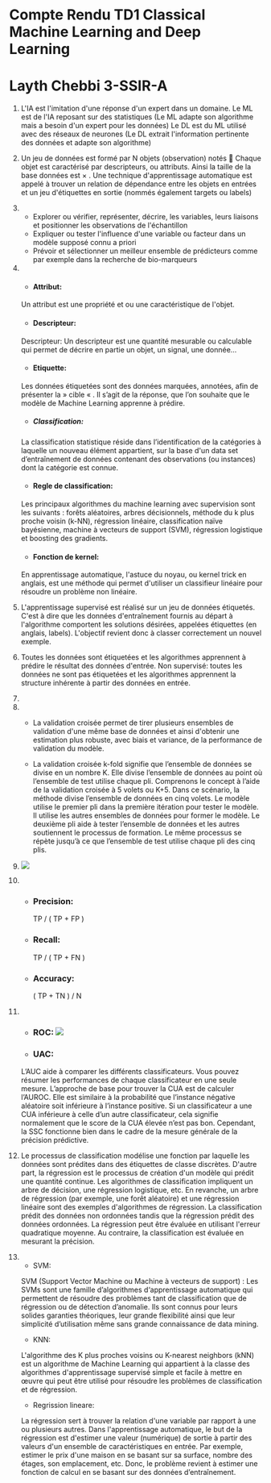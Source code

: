# Compte Rendu TD1 Classical Machine Learning and Deep Learning
# Layth Chebbi 3-SSIR-A

1. L'IA est l'imitation d'une réponse d'un expert dans un domaine. Le ML est de l'IA reposant sur des statistiques (Le ML adapte son algorithme mais a besoin d'un expert pour les données) Le DL est du ML utilisé avec des réseaux de neurones (Le DL extrait l'information pertinente des données et adapte son algorithme)

1. Un jeu de données est formé par N objets (observation) notés  Chaque objet est caractérisé par   descripteurs, ou attributs. Ainsi la taille de la base données est × .
Une technique d'apprentissage automatique est appelé à trouver un relation de dépendance
entre les objets en entrées et un jeu d'étiquettes en sortie (nommés également targets ou
labels)
1.   
    *  Explorer ou vérifier, représenter, décrire,        les    variables, leurs liaisons et positionner les observations de l'échantillon
    * Expliquer ou tester l'influence d'une variable ou facteur dans un modèle supposé connu a priori
    * Prévoir et sélectionner un meilleur ensemble de prédicteurs comme par exemple dans la recherche de bio-marqueurs
1. 
    * #### Attribut:
    Un attribut est une propriété et ou une caractéristique de l'objet.
    * #### Descripteur:
    Descripteur: Un descripteur est une quantité mesurable ou calculable qui permet de décrire en partie un objet, un signal, une donnée… 
    * #### Etiquette:
    Les données étiquetées sont des données marquées, annotées, afin de présenter la  » cible « . Il s’agit de la réponse, que l’on souhaite que le modèle de Machine Learning apprenne à prédire.
    * ##### Classification:
    La classification statistique réside dans l’identification de la catégories à laquelle un nouveau élément appartient, sur la base d'un data set d’entraînement de données contenant des observations (ou instances) dont la catégorie est connue.
    * #### Regle de classification:
    Les principaux algorithmes du machine learning avec supervision sont les suivants : forêts aléatoires, arbres décisionnels, méthode du k plus proche voisin (k-NN), régression linéaire, classification naïve bayésienne, machine à vecteurs de support (SVM), régression logistique et boosting des gradients.
    * #### Fonction de kernel:
    En apprentissage automatique, l'astuce du noyau, ou kernel trick en anglais, est une méthode qui permet d'utiliser un classifieur linéaire pour résoudre un problème non linéaire.
1.  
    L'apprentissage supervisé est réalisé sur un jeu de données étiquetés. C'est à dire que les données d'entraînement fournis au départ à l'algorithme comportent les solutions désirées, appelées étiquettes (en anglais, labels). L'objectif revient donc à classer correctement un nouvel exemple.
1. 
    Toutes les données sont étiquetées et les algorithmes apprennent à prédire le résultat des données d'entrée. Non supervisé: toutes les données ne sont pas étiquetées et les algorithmes apprennent la structure inhérente à partir des données en entrée.
1. 
1. 
    *  La validation croisée permet de tirer plusieurs   ensembles de validation d'une même base de données et ainsi d'obtenir une estimation plus robuste, avec biais et variance, de la performance de validation du modèle.

    * La validation croisée k-fold signifie que l’ensemble de données se divise en un nombre K. Elle divise l’ensemble de données au point où l’ensemble de test utilise chaque pli. Comprenons le concept à l’aide de la validation croisée à 5 volets ou K+5. Dans ce scénario, la méthode divise l’ensemble de données en cinq volets. Le modèle utilise le premier pli dans la première itération pour tester le modèle. Il utilise les autres ensembles de données pour former le modèle. Le deuxième pli aide à tester l’ensemble de données et les autres soutiennent le processus de formation. Le même processus se répète jusqu’à ce que l’ensemble de test utilise chaque pli des cinq plis.

1. ![](https://ichi.pro/assets/images/max/724/1*Z54JgbS4DUwWSknhDCvNTQ.png)

1.  * ### Precision:

        TP / ( TP + FP )
    * ### Recall:

        TP / ( TP + FN )
    * ### Accuracy:

        ( TP + TN ) / N
1.  * ### ROC: ![](https://developers.google.com/machine-learning/crash-course/images/ROCCurve.svg?hl=fr)

    * ### UAC:
    
    L’AUC aide à comparer les différents classificateurs. Vous pouvez résumer les performances de chaque classificateur en une seule mesure. L’approche de base pour trouver la CUA est de calculer l’AUROC. Elle est similaire à la probabilité que l’instance négative aléatoire soit inférieure à l’instance positive. Si un classificateur a une CUA inférieure à celle d’un autre classificateur, cela signifie normalement que le score de la CUA élevée n’est pas bon. Cependant, la SSC fonctionne bien dans le cadre de la mesure générale de la précision prédictive.

1. Le processus de classification modélise une fonction par laquelle les données sont prédites dans des étiquettes de classe discrètes. D'autre part, la régression est le processus de création d'un modèle qui prédit une quantité continue.
Les algorithmes de classification impliquent un arbre de décision, une régression logistique, etc. En revanche, un arbre de régression (par exemple, une forêt aléatoire) et une régression linéaire sont des exemples d'algorithmes de régression.
La classification prédit des données non ordonnées tandis que la régression prédit des données ordonnées.
La régression peut être évaluée en utilisant l'erreur quadratique moyenne. Au contraire, la classification est évaluée en mesurant la précision.
1.  * SVM:

    SVM (Support Vector Machine ou Machine à vecteurs de support) : Les SVMs sont une famille d’algorithmes d‘apprentissage automatique qui permettent de résoudre des problèmes tant de classification que de régression ou de détection d’anomalie. Ils sont connus pour leurs solides garanties théoriques, leur grande flexibilité ainsi que leur simplicité d’utilisation même sans grande connaissance de data mining.
    * KNN:

    L'algorithme des K plus proches voisins ou K-nearest neighbors (kNN) est un algorithme de Machine Learning qui appartient à la classe des algorithmes d'apprentissage supervisé simple et facile à mettre en œuvre qui peut être utilisé pour résoudre les problèmes de classification et de régression.
    * Regrission lineare:

    La régression sert à trouver la relation d'une variable par rapport à une ou plusieurs autres.
    Dans l'apprentissage automatique, le but de la régression est d'estimer une valeur (numérique) de sortie à partir des valeurs d'un ensemble de caractéristiques en entrée. Par exemple, estimer le prix d'une maison en se basant sur sa surface, nombre des étages, son emplacement, etc. Donc, le problème revient à estimer une fonction de calcul en se basant sur des données d’entraînement. 